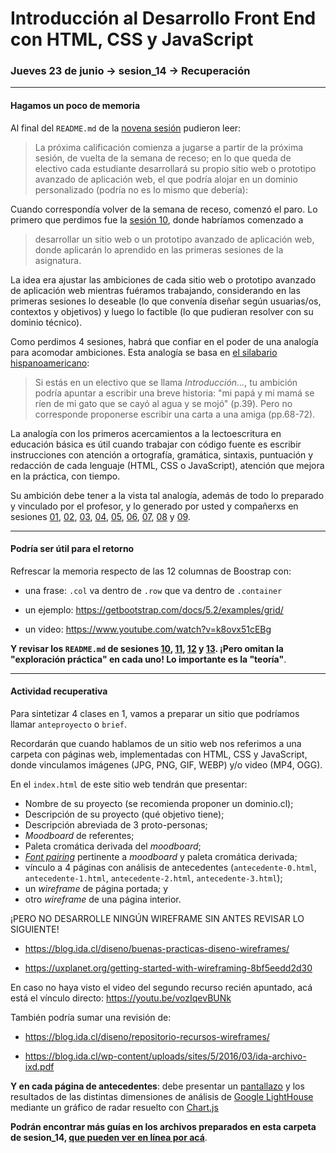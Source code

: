 # Introducción al Desarrollo Front End con HTML, CSS y JavaScript

### Jueves 23 de junio → sesion_14 → Recuperación

- - - - - - - -

#### Hagamos un poco de memoria

Al final del `README.md` de la [novena sesión](https://github.com/profesorfaco/front-end/tree/main/sesion_09#friendly-reminder) pudieron leer: 

> La próxima calificación comienza a jugarse a partir de la próxima sesión, de vuelta de la semana de receso; en lo que queda de electivo cada estudiante desarrollará su propio sitio web o prototipo avanzado de aplicación web, el que podría alojar en un dominio personalizado (podría no es lo mismo que debería):

Cuando correspondía volver de la semana de receso, comenzó el paro. Lo primero que perdimos fue la [sesión 10](https://github.com/profesorfaco/front-end/tree/main/sesion_10#readme), donde habríamos comenzado a 

> desarrollar un sitio web o un prototipo avanzado de aplicación web, donde aplicarán lo aprendido en las primeras sesiones de la asignatura.

La idea era ajustar las ambiciones de cada sitio web o prototipo avanzado de aplicación web mientras fuéramos trabajando, considerando en las primeras sesiones lo deseable (lo que convenía diseñar según usuarias/os, contextos y objetivos) y luego lo factible (lo que pudieran resolver con su dominio técnico). 

Como perdimos 4 sesiones, habrá que confiar en el poder de una analogía para acomodar ambiciones. Esta analogía se basa en [el silabario hispanoamericano](http://www.memoriachilena.gob.cl/archivos2/pdfs/MC0002274.pdf): 

> Si estás en un electivo que se llama *Introducción…*, tu ambición podría apuntar a escribir una breve historia: "mi papá y mi mamá se ríen de mi gato que se cayó al agua y se mojó" (p.39). Pero no corresponde proponerse escribir una carta a una amiga (pp.68-72). 

La analogía con los primeros acercamientos a la lectoescritura en educación básica es útil cuando trabajar con código fuente es escribir instrucciones con atención a ortografía, gramática, sintaxis, puntuación y redacción de cada lenguaje (HTML, CSS o JavaScript), atención que mejora en la práctica, con tiempo.

Su ambición debe tener a la vista tal analogía, además de todo lo preparado y vinculado por el profesor, y lo generado por usted y compañerxs en sesiones [01](https://github.com/profesorfaco/front-end/tree/main/sesion_01), [02](https://github.com/profesorfaco/front-end/tree/main/sesion_02), [03](https://github.com/profesorfaco/front-end/tree/main/sesion_03), [04](https://github.com/profesorfaco/front-end/tree/main/sesion_04), [05](https://github.com/profesorfaco/front-end/tree/main/sesion_05), [06](https://github.com/profesorfaco/front-end/tree/main/sesion_06), [07](https://github.com/profesorfaco/front-end/tree/main/sesion_07), [08](https://github.com/profesorfaco/front-end/tree/main/sesion_08) y [09](https://github.com/profesorfaco/front-end/tree/main/sesion_09).

- - - - - - - - - - - - - - 

#### Podría ser útil para el retorno

Refrescar la memoria respecto de las 12 columnas de Boostrap con:

- una frase: `.col` va dentro de `.row` que va dentro de `.container`

- un ejemplo: https://getbootstrap.com/docs/5.2/examples/grid/

- un video: https://www.youtube.com/watch?v=k8ovx51cEBg

**Y revisar los `README.md` de sesiones [10](https://github.com/profesorfaco/front-end/tree/main/sesion_10#readme), [11](https://github.com/profesorfaco/front-end/tree/main/sesion_11#readme), [12](https://github.com/profesorfaco/front-end/tree/main/sesion_12#readme) y [13](https://github.com/profesorfaco/front-end/tree/main/sesion_13#readme). ¡Pero omitan la "exploración práctica" en cada uno! Lo importante es la "teoría"**. 

- - - - - - - - - - - - - - - - - - 

#### Actividad recuperativa

Para sintetizar 4 clases en 1, vamos a preparar un sitio que podríamos llamar `anteproyecto` o `brief`. 

Recordarán que cuando hablamos de un sitio web nos referimos a una carpeta con páginas web, implementadas con HTML, CSS y JavaScript, donde vinculamos imágenes (JPG, PNG, GIF, WEBP) y/o video (MP4, OGG). 

En el `index.html` de este sitio web tendrán que presentar: 

- Nombre de su proyecto (se recomienda proponer un dominio.cl);
- Descripción de su proyecto (qué objetivo tiene);
- Descripción abreviada de 3 proto-personas;
- *Moodboard* de referentes;
- Paleta cromática derivada del *moodboard*;
- [*Font pairing*](https://heyreliable.com/ultimate-google-font-pairings/) pertinente a *moodboard* y paleta cromática derivada;
- vínculo a 4 páginas con análisis de antecedentes (`antecedente-0.html`, `antecedente-1.html`, `antecedente-2.html`, `antecedente-3.html`); 
- un *wireframe* de página portada; y
- otro *wireframe* de una página interior.

¡PERO NO DESARROLLE NINGÚN WIREFRAME SIN ANTES REVISAR LO SIGUIENTE!

- https://blog.ida.cl/diseno/buenas-practicas-diseno-wireframes/

- https://uxplanet.org/getting-started-with-wireframing-8bf5eedd2d30

En caso no haya visto el video del segundo recurso recién apuntado, acá está el vínculo directo: https://youtu.be/vozIqevBUNk

También podría sumar una revisión de: 

- https://blog.ida.cl/diseno/repositorio-recursos-wireframes/

- https://blog.ida.cl/wp-content/uploads/sites/5/2016/03/ida-archivo-ixd.pdf

**Y en cada página de antecedentes**: debe presentar un [pantallazo](https://www.site-shot.com/) y los resultados de las distintas dimensiones de análisis de [Google LightHouse](https://chrome.google.com/webstore/detail/lighthouse/blipmdconlkpinefehnmjammfjpmpbjk?hl=es) mediante un gráfico de radar resuelto con [Chart.js](https://www.chartjs.org/)

**Podrán encontrar más guías en los archivos preparados en esta carpeta de sesion_14, [que pueden ver en línea por acá](https://profesorfaco.github.io/front-end/sesion_14/)**.
